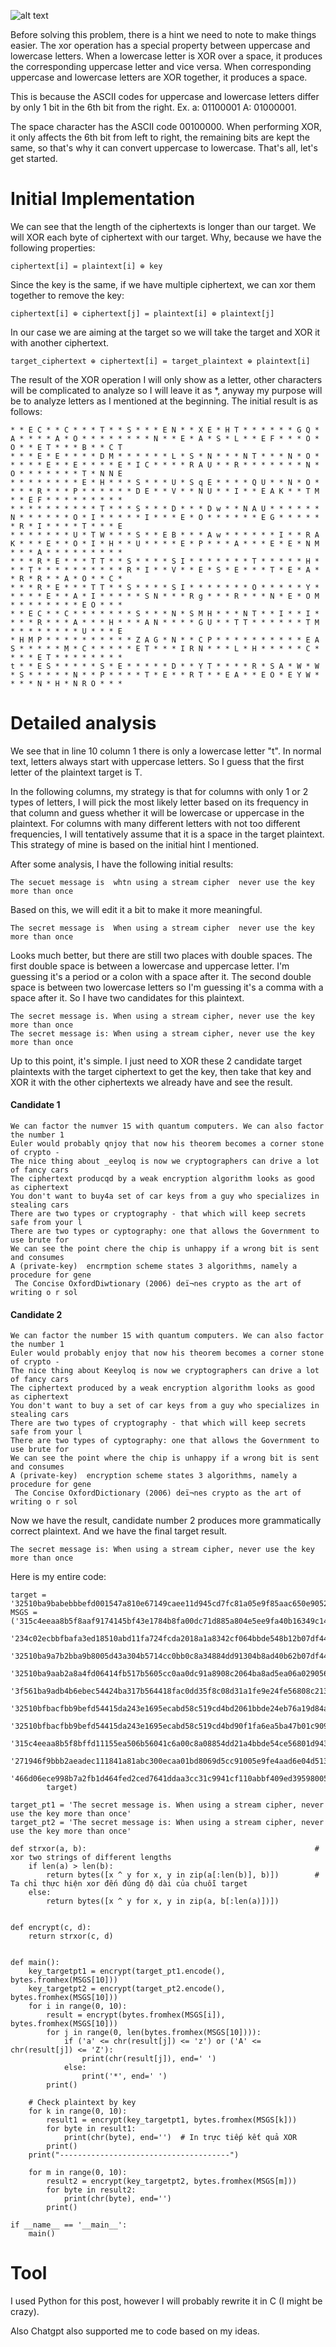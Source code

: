 ![alt text](image.png)

Before solving this problem, there is a hint we need to note to make things easier. The xor operation has a special property between uppercase and lowercase letters. When a lowercase letter is XOR over a space, it produces the corresponding uppercase letter and vice versa. When corresponding uppercase and lowercase letters are XOR together, it produces a space.

This is because the ASCII codes for uppercase and lowercase letters differ by only 1 bit in the 6th bit from the right. Ex. a: 01100001 A: 	01000001.

The space character has the ASCII code 00100000. When performing XOR, it only affects the 6th bit from left to right, the remaining bits are kept the same, so that's why it can convert uppercase to lowercase. That's all, let's get started.

# Initial Implementation
We can see that the length of the ciphertexts is longer than our target. We will XOR each byte of ciphertext with our target. Why, because we have the following properties:
```
ciphertext[i] = plaintext[i] ⊕ key
```
Since the key is the same, if we have multiple ciphertext, we can xor them together to remove the key:
```
ciphertext[i] ⊕ ciphertext[j] = plaintext[i] ⊕ plaintext[j]
```
In our case we are aiming at the target so we will take the target and XOR it with another ciphertext.
```
target_ciphertext ⊕ ciphertext[i] = target_plaintext ⊕ plaintext[i]
```
The result of the XOR operation I will only show as a letter, other characters will be complicated to analyze so I will leave it as *, anyway my purpose will be to analyze letters as I mentioned at the beginning. The initial result is as follows:
```
* * E C * * C * * * T * * S * * * E N * * X E * H T * * * * * * G Q * A * * * * A * O * * * * * * * * N * * E * A * S * L * * E F * * * O * O * * E T * * * B * * C T
* * * E * E * * * * D M * * * * * * L * S * N * * * N T * * * N * O * * * * * E * * E * * * * E * I C * * * * R A U * * R * * * * * * * N * O * * * * * * * T * N N E 
* * * * * * * * E * H * * * S * * * U * S q E * * * * Q U * * N * O * * * * R * * * P * * * * * * D E * * V * * N U * * I * * E A K * * T M * * E F * * * * * * * * * 
* * * * * * * * * * T * * * S * * * D * * * D w * * N A U * * * * * * N * * * * * * O * I * * * * * I * * * E * O * * * * * * E G * * * * * * R * I * * * * T * * * E 
* * * * * * * U * T W * * * S * * E B * * * A w * * * * * * I * * R A K * * * E * * O * I * H * * U * * * * E * P * * * A * * * E * E * N M * * * A * * * * * * * * * 
* * * R * E * * * T T * * S * * * * S I * * * * * * * T * * * * * H * * * T * * * * * * * * * * R * I * * V * * E * S * E * * * T * E * A * * R * R * * A * O * * C * 
* * * R * E * * * T T * * S * * * * S I * * * * * * * O * * * * * Y * * * * * E * * A * I * * * * * S N * * * R g * * * R * * * N * E * O M * * * * * * * * E O * * * 
* * E C * * C * * * * * * * S * * * N * S M H * * * N T * * I * * I * * * * R * * * A * * * H * * * A N * * * * G U * * T T * * * * * * T M * * * * * * * * U * * * E 
* H M P * * * * * * * * * * Z A G * N * * C P * * * * * * * * * * E A S * * * * * M * C * * * * * E T * * * I R N * * * L * H * * * * * C * * * * E T * * * * * * * * 
t * * E S * * * * * S * E * * * * * D * * Y T * * * * R * S A * W * W * S * * * * * N * * P * * * * T * E * * R T * * E A * * E O * E Y W * * * * N * H * N R O * * *
```
# Detailed analysis
We see that in line 10 column 1 there is only a lowercase letter "t". In normal text, letters always start with uppercase letters. So I guess that the first letter of the plaintext target is T.

In the following columns, my strategy is that for columns with only 1 or 2 types of letters, I will pick the most likely letter based on its frequency in that column and guess whether it will be lowercase or uppercase in the plaintext. For columns with many different letters with not too different frequencies, I will tentatively assume that it is a space in the target plaintext. This strategy of mine is based on the initial hint I mentioned.

After some analysis, I have the following initial results:
```
The secuet message is  whtn using a stream cipher  never use the key more than once
```
Based on this, we will edit it a bit to make it more meaningful.
```
The secret message is  When using a stream cipher  never use the key more than once
```
Looks much better, but there are still two places with double spaces. The first double space is between a lowercase and uppercase letter. I'm guessing it's a period or a colon with a space after it. The second double space is between two lowercase letters so I'm guessing it's a comma with a space after it. So I have two candidates for this plaintext.
```
The secret message is. When using a stream cipher, never use the key more than once
The secret message is: When using a stream cipher, never use the key more than once
```
Up to this point, it's simple. I just need to XOR these 2 candidate target plaintexts with the target ciphertext to get the key, then take that key and XOR it with the other ciphertexts we already have and see the result.
#### Candidate 1
```
We can factor the numver 15 with quantum computers. We can also factor the number 1
Euler would probably qnjoy that now his theorem becomes a corner stone of crypto - 
The nice thing about _eeyloq is now we cryptographers can drive a lot of fancy cars
The ciphertext producqd by a weak encryption algorithm looks as good as ciphertext 
You don't want to buy4a set of car keys from a guy who specializes in stealing cars
There are two types or cryptography - that which will keep secrets safe from your l
There are two types or cyptography: one that allows the Government to use brute for
We can see the point chere the chip is unhappy if a wrong bit is sent and consumes
A (private-key)  encrmption scheme states 3 algorithms, namely a procedure for gene
 The Concise OxfordDiwtionary (2006) deï¬nes crypto as the art of  writing o r sol
```
#### Candidate 2
```
We can factor the number 15 with quantum computers. We can also factor the number 1
Euler would probably enjoy that now his theorem becomes a corner stone of crypto -
The nice thing about Keeyloq is now we cryptographers can drive a lot of fancy cars
The ciphertext produced by a weak encryption algorithm looks as good as ciphertext
You don't want to buy a set of car keys from a guy who specializes in stealing cars
There are two types of cryptography - that which will keep secrets safe from your l
There are two types of cyptography: one that allows the Government to use brute for
We can see the point where the chip is unhappy if a wrong bit is sent and consumes
A (private-key)  encryption scheme states 3 algorithms, namely a procedure for gene
 The Concise OxfordDictionary (2006) deï¬nes crypto as the art of  writing o r sol
```
Now we have the result, candidate number 2 produces more grammatically correct plaintext. And we have the final target result.
```
The secret message is: When using a stream cipher, never use the key more than once
```
Here is my entire code:
```
target = '32510ba9babebbbefd001547a810e67149caee11d945cd7fc81a05e9f85aac650e9052ba6a8cd8257bf14d13e6f0a803b54fde9e77472dbff89d71b57bddef121336cb85ccb8f3315f4b52e301d16e9f52f904'
MSGS = ('315c4eeaa8b5f8aaf9174145bf43e1784b8fa00dc71d885a804e5ee9fa40b16349c146fb778cdf2d3aff021dfff5b403b510d0d0455468aeb98622b137dae857553ccd8883a7bc37520e06e515d22c954eba5025b8cc57ee59418ce7dc6bc41556bdb36bbca3e8774301fbcaa3b83b220809560987815f65286764703de0f3d524400a19b159610b11ef3e',
        '234c02ecbbfbafa3ed18510abd11fa724fcda2018a1a8342cf064bbde548b12b07df44ba7191d9606ef4081ffde5ad46a5069d9f7f543bedb9c861bf29c7e205132eda9382b0bc2c5c4b45f919cf3a9f1cb74151f6d551f4480c82b2cb24cc5b028aa76eb7b4ab24171ab3cdadb8356f',
        '32510ba9a7b2bba9b8005d43a304b5714cc0bb0c8a34884dd91304b8ad40b62b07df44ba6e9d8a2368e51d04e0e7b207b70b9b8261112bacb6c866a232dfe257527dc29398f5f3251a0d47e503c66e935de81230b59b7afb5f41afa8d661cb',
        '32510ba9aab2a8a4fd06414fb517b5605cc0aa0dc91a8908c2064ba8ad5ea06a029056f47a8ad3306ef5021eafe1ac01a81197847a5c68a1b78769a37bc8f4575432c198ccb4ef63590256e305cd3a9544ee4160ead45aef520489e7da7d835402bca670bda8eb775200b8dabbba246b130f040d8ec6447e2c767f3d30ed81ea2e4c1404e1315a1010e7229be6636aaa',
        '3f561ba9adb4b6ebec54424ba317b564418fac0dd35f8c08d31a1fe9e24fe56808c213f17c81d9607cee021dafe1e001b21ade877a5e68bea88d61b93ac5ee0d562e8e9582f5ef375f0a4ae20ed86e935de81230b59b73fb4302cd95d770c65b40aaa065f2a5e33a5a0bb5dcaba43722130f042f8ec85b7c2070',
        '32510bfbacfbb9befd54415da243e1695ecabd58c519cd4bd2061bbde24eb76a19d84aba34d8de287be84d07e7e9a30ee714979c7e1123a8bd9822a33ecaf512472e8e8f8db3f9635c1949e640c621854eba0d79eccf52ff111284b4cc61d11902aebc66f2b2e436434eacc0aba938220b084800c2ca4e693522643573b2c4ce35050b0cf774201f0fe52ac9f26d71b6cf61a711cc229f77ace7aa88a2f19983122b11be87a59c355d25f8e4',
        '32510bfbacfbb9befd54415da243e1695ecabd58c519cd4bd90f1fa6ea5ba47b01c909ba7696cf606ef40c04afe1ac0aa8148dd066592ded9f8774b529c7ea125d298e8883f5e9305f4b44f915cb2bd05af51373fd9b4af511039fa2d96f83414aaaf261bda2e97b170fb5cce2a53e675c154c0d9681596934777e2275b381ce2e40582afe67650b13e72287ff2270abcf73bb028932836fbdecfecee0a3b894473c1bbeb6b4913a536ce4f9b13f1efff71ea313c8661dd9a4ce',
        '315c4eeaa8b5f8bffd11155ea506b56041c6a00c8a08854dd21a4bbde54ce56801d943ba708b8a3574f40c00fff9e00fa1439fd0654327a3bfc860b92f89ee04132ecb9298f5fd2d5e4b45e40ecc3b9d59e9417df7c95bba410e9aa2ca24c5474da2f276baa3ac325918b2daada43d6712150441c2e04f6565517f317da9d3',
        '271946f9bbb2aeadec111841a81abc300ecaa01bd8069d5cc91005e9fe4aad6e04d513e96d99de2569bc5e50eeeca709b50a8a987f4264edb6896fb537d0a716132ddc938fb0f836480e06ed0fcd6e9759f40462f9cf57f4564186a2c1778f1543efa270bda5e933421cbe88a4a52222190f471e9bd15f652b653b7071aec59a2705081ffe72651d08f822c9ed6d76e48b63ab15d0208573a7eef027',
        '466d06ece998b7a2fb1d464fed2ced7641ddaa3cc31c9941cf110abbf409ed39598005b3399ccfafb61d0315fca0a314be138a9f32503bedac8067f03adbf3575c3b8edc9ba7f537530541ab0f9f3cd04ff50d66f1d559ba520e89a2cb2a83',
        target)

target_pt1 = 'The secret message is. When using a stream cipher, never use the key more than once'
target_pt2 = 'The secret message is: When using a stream cipher, never use the key more than once'

def strxor(a, b):                                                   # xor two strings of different lengths
    if len(a) > len(b):
        return bytes([x ^ y for x, y in zip(a[:len(b)], b)])        # Ta chỉ thực hiện xor đến đúng độ dài của chuỗi target
    else:
        return bytes([x ^ y for x, y in zip(a, b[:len(a)])])


def encrypt(c, d):
    return strxor(c, d)


def main():
    key_targetpt1 = encrypt(target_pt1.encode(), bytes.fromhex(MSGS[10]))
    key_targetpt2 = encrypt(target_pt2.encode(), bytes.fromhex(MSGS[10]))
    for i in range(0, 10):
        result = encrypt(bytes.fromhex(MSGS[i]), bytes.fromhex(MSGS[10]))
        for j in range(0, len(bytes.fromhex(MSGS[10]))):
            if ('a' <= chr(result[j]) <= 'z') or ('A' <= chr(result[j]) <= 'Z'):
                print(chr(result[j]), end=' ')
            else:
                print('*', end=' ')
        print()

    # Check plaintext by key
    for k in range(0, 10):
        result1 = encrypt(key_targetpt1, bytes.fromhex(MSGS[k]))
        for byte in result1:
            print(chr(byte), end='')  # In trực tiếp kết quả XOR
        print()
    print("--------------------------------------")

    for m in range(0, 10):
        result2 = encrypt(key_targetpt2, bytes.fromhex(MSGS[m]))
        for byte in result2:
            print(chr(byte), end='')  
        print()

if __name__ == '__main__':
    main()
```
# Tool
I used Python for this post, however I will probably rewrite it in C (I might be crazy).

Also Chatgpt also supported me to code based on my ideas.
